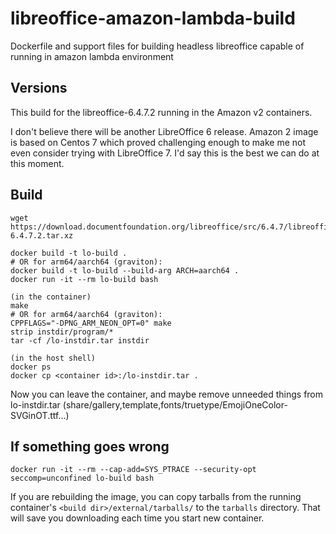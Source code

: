 # libreoffice-amazon-lambda-build

Dockerfile and support files for building headless libreoffice capable of running in amazon lambda environment

## Versions

This build for the libreoffice-6.4.7.2 running in the Amazon v2 containers.

I don't believe there will be another LibreOffice 6 release. Amazon 2 image is based on Centos 7
which proved challenging enough to make me not even consider trying with LibreOffice 7. I'd say this is
the best we can do at this moment.

## Build

    wget https://download.documentfoundation.org/libreoffice/src/6.4.7/libreoffice-6.4.7.2.tar.xz

    docker build -t lo-build .
    # OR for arm64/aarch64 (graviton):
    docker build -t lo-build --build-arg ARCH=aarch64 .
    docker run -it --rm lo-build bash

    (in the container)
    make
    # OR for arm64/aarch64 (graviton):
    CPPFLAGS="-DPNG_ARM_NEON_OPT=0" make
    strip instdir/program/*
    tar -cf /lo-instdir.tar instdir

    (in the host shell)
    docker ps
    docker cp <container id>:/lo-instdir.tar .

Now you can leave the container, and maybe remove unneeded things from lo-instdir.tar
(share/gallery,template,fonts/truetype/EmojiOneColor-SVGinOT.ttf...)

## If something goes wrong

    docker run -it --rm --cap-add=SYS_PTRACE --security-opt seccomp=unconfined lo-build bash

If you are rebuilding the image, you can copy tarballs from the running container's
`<build dir>/external/tarballs/` to the `tarballs` directory. That will save you downloading each time you start new container.
